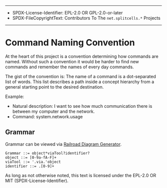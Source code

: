 ----
* SPDX-License-Identifier: EPL-2.0 OR GPL-2.0-or-later
* SPDX-FileCopyrightText: Contributors To The `net.splitcells.*` Projects
----
# Command Naming Convention

At the heart of this project is a convention determining how commands are named.
Without such a convention it would be harder to find new commands and remember the names of every day commands.

The gist of the convention is:
The name of a command is a dot-separated list of words.
This list describes a path inside a concept hierarchy from a general starting point to the desired destination.

Example:
* Natural description: I want to see how much communication there is between my computer and the network.
* Command: system.network.usage

## Grammar

Grammar can be viewed via [Railroad Diagram Generator](https://www.bottlecaps.de/rr/ui).

```
Grammar ::= object*viaTool?identifier?
object ::= [0-9a-fA-F]+
viaTool ::= '.via.'object
identifier ::= .[0-9]+
```

As long as not otherwise noted,
this text is licensed under the EPL-2.0 OR MIT (SPDX-License-Identifier).

